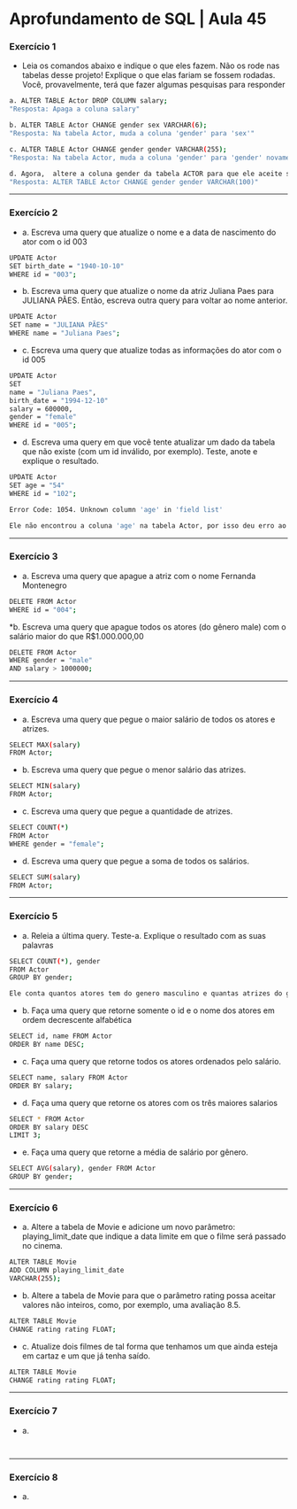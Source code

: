 # Aprofundamento de SQL | Aula 45

### Exercício 1
* Leia os comandos abaixo e indique o que eles fazem. Não os rode nas tabelas desse projeto! Explique o que elas fariam se fossem rodadas.  Você, provavelmente, terá que fazer algumas pesquisas para responder
```sh
a. ALTER TABLE Actor DROP COLUMN salary;
"Resposta: Apaga a coluna salary"
```

```sh
b. ALTER TABLE Actor CHANGE gender sex VARCHAR(6);
"Resposta: Na tabela Actor, muda a coluna 'gender' para 'sex'"
```

```sh
c. ALTER TABLE Actor CHANGE gender gender VARCHAR(255);
"Resposta: Na tabela Actor, muda a coluna 'gender' para 'gender' novamente"
```

```sh
d. Agora,  altere a coluna gender da tabela ACTOR para que ele aceite strings com até 100 caracteres;
"Resposta: ALTER TABLE Actor CHANGE gender gender VARCHAR(100)"
```
-------------------------------------------------------------------

### Exercício 2
* a. Escreva uma query que atualize o nome e a data de nascimento do ator com o id 003
```sh
UPDATE Actor 
SET birth_date = "1940-10-10"
WHERE id = "003";
```
* b. Escreva uma query que atualize o nome da atriz Juliana Paes para JULIANA PÃES. Então, escreva outra query para voltar ao nome anterior.
```sh
UPDATE Actor 
SET name = "JULIANA PÃES"
WHERE name = "Juliana Paes";
```
* c. Escreva uma query que atualize todas as informações do ator com o id 005
```sh
UPDATE Actor
SET 
name = "Juliana Paes",
birth_date = "1994-12-10"
salary = 600000,
gender = "female"
WHERE id = "005";
```
* d. Escreva uma query em que você tente atualizar um dado da tabela que não existe (com um id inválido, por exemplo). Teste, anote e explique o resultado. 
```sh
UPDATE Actor
SET age = "54"
WHERE id = "102";

Error Code: 1054. Unknown column 'age' in 'field list'

Ele não encontrou a coluna 'age' na tabela Actor, por isso deu erro ao inserir.
```

-------------------------------------------------------------------

### Exercício 3
* a. Escreva uma query que apague a atriz com o nome Fernanda Montenegro

```sh
DELETE FROM Actor
WHERE id = "004";
```
*b. Escreva uma query que apague todos os atores (do gênero male) com o salário maior do que R$1.000.000,00
```sh
DELETE FROM Actor
WHERE gender = "male" 
AND salary > 1000000;
```

-------------------------------------------------------------------

### Exercício 4
* a. Escreva uma query que pegue o maior salário de todos os atores e atrizes.
```sh
SELECT MAX(salary)
FROM Actor;
```
* b. Escreva uma query que pegue o menor salário das atrizes.
```sh
SELECT MIN(salary)
FROM Actor;
```

* c. Escreva uma query que pegue a quantidade de atrizes.
```sh
SELECT COUNT(*)
FROM Actor
WHERE gender = "female";
```

* d. Escreva uma query que pegue a soma de todos os salários.
```sh
SELECT SUM(salary)
FROM Actor;
```

-------------------------------------------------------------------

### Exercício 5
* a. Releia a última query. Teste-a. Explique o resultado com as suas palavras 
```sh
SELECT COUNT(*), gender
FROM Actor
GROUP BY gender;

Ele conta quantos atores tem do genero masculino e quantas atrizes do genero feminino, separando por colunas de 'COUNT(*)' e 'gender'
```

* b. Faça uma query que retorne somente o id e o nome dos atores em ordem decrescente alfabética
```sh
SELECT id, name FROM Actor
ORDER BY name DESC;
```

* c. Faça uma query que retorne todos os atores ordenados pelo salário.
```sh
SELECT name, salary FROM Actor
ORDER BY salary;
```

* d. Faça uma query que retorne os atores com os três maiores salarios
```sh
SELECT * FROM Actor
ORDER BY salary DESC
LIMIT 3;
```

* e. Faça uma query que retorne a média de salário por gênero.
```sh
SELECT AVG(salary), gender FROM Actor
GROUP BY gender;
```

-------------------------------------------------------------------

### Exercício 6
* a. Altere a tabela de Movie e adicione um novo parâmetro: playing_limit_date que indique a data limite em que o filme será passado no cinema. 

```sh
ALTER TABLE Movie 
ADD COLUMN playing_limit_date
VARCHAR(255); 
```

* b. Altere a tabela de Movie para que o parâmetro rating possa aceitar valores não inteiros, como, por exemplo, uma avaliação 8.5.
```sh
ALTER TABLE Movie
CHANGE rating rating FLOAT;
```

* c. Atualize dois filmes de tal forma que tenhamos um que ainda esteja em cartaz e um que já tenha saído.
```sh
ALTER TABLE Movie
CHANGE rating rating FLOAT;
```

-------------------------------------------------------------------

### Exercício 7
* a.

```sh
```

```sh
```

-------------------------------------------------------------------

### Exercício 8
* a.

```sh
```

```sh
```


